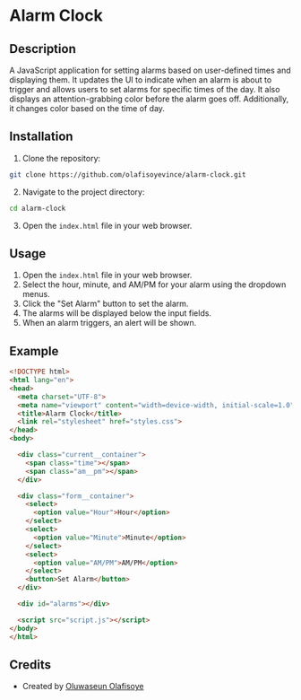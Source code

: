 
# Alarm Clock 

## Description

A JavaScript application for setting alarms based on user-defined times and displaying them. It updates the UI to indicate when an alarm is about to trigger and allows users to set alarms for specific times of the day. It also displays an attention-grabbing color before the alarm goes off. Additionally, it changes color based on the time of day.


## Installation

1. Clone the repository:

```bash
git clone https://github.com/olafisoyevince/alarm-clock.git
```

2. Navigate to the project directory:

```bash
cd alarm-clock
```

3. Open the `index.html` file in your web browser.

## Usage

1. Open the `index.html` file in your web browser.
2. Select the hour, minute, and AM/PM for your alarm using the dropdown menus.
3. Click the "Set Alarm" button to set the alarm.
4. The alarms will be displayed below the input fields.
5. When an alarm triggers, an alert will be shown.

## Example

```html
<!DOCTYPE html>
<html lang="en">
<head>
  <meta charset="UTF-8">
  <meta name="viewport" content="width=device-width, initial-scale=1.0">
  <title>Alarm Clock</title>
  <link rel="stylesheet" href="styles.css">
</head>
<body>

  <div class="current__container">
    <span class="time"></span>
    <span class="am__pm"></span>
  </div>

  <div class="form__container">
    <select>
      <option value="Hour">Hour</option>
    </select>
    <select>
      <option value="Minute">Minute</option>
    </select>
    <select>
      <option value="AM/PM">AM/PM</option>
    </select>
    <button>Set Alarm</button>
  </div>

  <div id="alarms"></div>

  <script src="script.js"></script>
</body>
</html>
```

## Credits

- Created by [Oluwaseun Olafisoye](https://github.com/olafisoye-vince)

```
